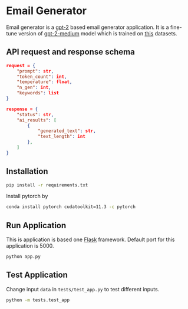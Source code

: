 # Email Generator
Email generator is a [gpt-2](https://github.com/openai/gpt-2) based email generator application. It is a fine-tune version of [gpt-2-medium](https://huggingface.co/gpt2-medium) model which is trained on [this](https://www.kaggle.com/datasets/mikeschmidtavemac/emailblog) datasets.

## API request and response schema
```json
request = {
    "prompt": str,
    "token_count": int,
    "temperature": float,
    "n_gen": int,
    "keywords": list
}

response = {
    "status": str,
    "ai_results": [
        {
            "generated_text": str,
            "text_length": int
        },
    ]
}
```

## Installation
```bash
pip install -r requirements.txt
```
Install pytorch by

```bash
conda install pytorch cudatoolkit=11.3 -c pytorch
```

## Run Application
This is application is based one [Flask](https://flask.palletsprojects.com/en/2.1.x/) framework.
Default port for this application is 5000.

```bash
python app.py
```

## Test Application
Change input `data` in `tests/test_app.py` to test different inputs.

```bash
python -m tests.test_app
```